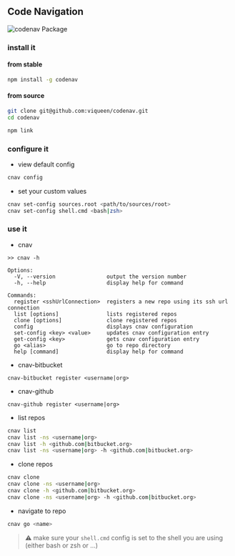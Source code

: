 ## Code Navigation

![codenav Package](https://github.com/viqueen/codenav/workflows/codenav%20Package/badge.svg)

### install it

#### from stable

```bash
npm install -g codenav
```

#### from source

```bash
git clone git@github.com:viqueen/codenav.git
cd codenav

npm link
```

### configure it

- view default config

```bash
cnav config
```

- set your custom values

```bash
cnav set-config sources.root <path/to/sources/root>
cnav set-config shell.cmd <bash|zsh>
```

### use it

- cnav

```
>> cnav -h

Options:
  -V, --version                output the version number
  -h, --help                   display help for command

Commands:
  register <sshUrlConnection>  registers a new repo using its ssh url connection
  list [options]               lists registered repos
  clone [options]              clone registered repos
  config                       displays cnav configuration
  set-config <key> <value>     updates cnav configuration entry
  get-config <key>             gets cnav configuration entry
  go <alias>                   go to repo directory
  help [command]               display help for command
```

- cnav-bitbucket

```
cnav-bitbucket register <username|org>
```

- cnav-github

```
cnav-github register <username|org>
```

- list repos

```bash
cnav list
cnav list -ns <username|org>
cnav list -h <github.com|bitbucket.org>
cnav list -ns <username|org> -h <github.com|bitbucket.org>
```

- clone repos

```bash
cnav clone
cnav clone -ns <username|org>
cnav clone -h <github.com|bitbucket.org>
cnav clone -ns <username|org> -h <github.com|bitbucket.org>
```

- navigate to repo

```bash
cnav go <name>
```

> :warning: make sure your `shell.cmd` config is set to the shell you are using (either bash or zsh or ...)
